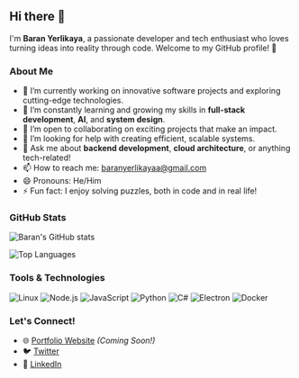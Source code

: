 ## Hi there 👋

I'm **Baran Yerlikaya**, a passionate developer and tech enthusiast who loves turning ideas into reality through code. Welcome to my GitHub profile! 🚀

### About Me
- 🔭 I’m currently working on innovative software projects and exploring cutting-edge technologies.
- 🌱 I’m constantly learning and growing my skills in **full-stack development**, **AI**, and **system design**.
- 👯 I’m open to collaborating on exciting projects that make an impact.
- 🤔 I’m looking for help with creating efficient, scalable systems.
- 💬 Ask me about **backend development**, **cloud architecture**, or anything tech-related!
- 📫 How to reach me: [baranyerlikayaa@gmail.com](mailto:baranyerlikayaa@gmail.com)
- 😄 Pronouns: He/Him
- ⚡ Fun fact: I enjoy solving puzzles, both in code and in real life!

### GitHub Stats
![Baran's GitHub stats](https://github-readme-stats.vercel.app/api?username=baranyerlikaya&show_icons=true&theme=tokyonight)

![Top Languages](https://github-readme-stats.vercel.app/api/top-langs/?username=baranyerlikaya&langs_count=8&theme=tokyonight)

### Tools & Technologies
![Linux](https://img.shields.io/badge/Linux-FCC624?style=flat-square&logo=linux&logoColor=black)
![Node.js](https://img.shields.io/badge/Node.js-339933?style=flat-square&logo=node.js&logoColor=white)
![JavaScript](https://img.shields.io/badge/JavaScript-F7DF1E?style=flat-square&logo=javascript&logoColor=black)
![Python](https://img.shields.io/badge/Python-3776AB?style=flat-square&logo=python&logoColor=white)
![C#](https://img.shields.io/badge/C%23-239120?style=flat-square&logo=c-sharp&logoColor=white)
![Electron](https://img.shields.io/badge/Electron-47848F?style=flat-square&logo=electron&logoColor=white)
![Docker](https://img.shields.io/badge/Docker-2496ED?style=flat-square&logo=docker&logoColor=white)

### Let's Connect!
- 🌐 [Portfolio Website](https://baranyerlikaya.github.io) *(Coming Soon!)*
- 🐦 [Twitter](https://twitter.com/yourtwitterhandle)
- 💼 [LinkedIn](https://linkedin.com/in/baranyerlikaya)
